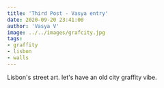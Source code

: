 ```yaml
---
title: 'Third Post - Vasya entry'
date: 2020-09-20 23:41:00
author: 'Vasya V'
image: ../../images/grafcity.jpg
tags:
- graffity
- lisbon
- walls
---
```


Lisbon's street art. let's have an old city graffity vibe.